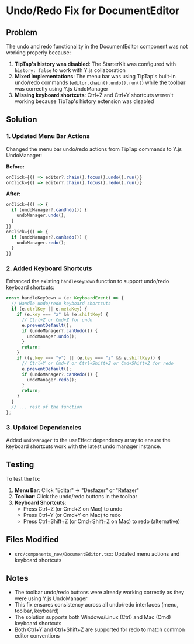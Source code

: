 # Undo/Redo Fix for DocumentEditor

## Problem
The undo and redo functionality in the DocumentEditor component was not working properly because:

1. **TipTap's history was disabled**: The StarterKit was configured with `history: false` to work with Y.js collaboration
2. **Mixed implementations**: The menu bar was using TipTap's built-in undo/redo commands (`editor.chain().undo().run()`) while the toolbar was correctly using Y.js UndoManager
3. **Missing keyboard shortcuts**: Ctrl+Z and Ctrl+Y shortcuts weren't working because TipTap's history extension was disabled

## Solution

### 1. Updated Menu Bar Actions
Changed the menu bar undo/redo actions from TipTap commands to Y.js UndoManager:

**Before:**
```typescript
onClick={() => editor?.chain().focus().undo().run()}
onClick={() => editor?.chain().focus().redo().run()}
```

**After:**
```typescript
onClick={() => {
  if (undoManager?.canUndo()) {
    undoManager.undo();
  }
}}
onClick={() => {
  if (undoManager?.canRedo()) {
    undoManager.redo();
  }
}}
```

### 2. Added Keyboard Shortcuts
Enhanced the existing `handleKeyDown` function to support undo/redo keyboard shortcuts:

```typescript
const handleKeyDown = (e: KeyboardEvent) => {
  // Handle undo/redo keyboard shortcuts
  if (e.ctrlKey || e.metaKey) {
    if (e.key === "z" && !e.shiftKey) {
      // Ctrl+Z or Cmd+Z for undo
      e.preventDefault();
      if (undoManager?.canUndo()) {
        undoManager.undo();
      }
      return;
    }
    if ((e.key === "y") || (e.key === "z" && e.shiftKey)) {
      // Ctrl+Y or Cmd+Y or Ctrl+Shift+Z or Cmd+Shift+Z for redo
      e.preventDefault();
      if (undoManager?.canRedo()) {
        undoManager.redo();
      }
      return;
    }
  }
  // ... rest of the function
};
```

### 3. Updated Dependencies
Added `undoManager` to the useEffect dependency array to ensure the keyboard shortcuts work with the latest undo manager instance.

## Testing
To test the fix:

1. **Menu Bar**: Click "Editar" → "Desfazer" or "Refazer"
2. **Toolbar**: Click the undo/redo buttons in the toolbar
3. **Keyboard Shortcuts**: 
   - Press Ctrl+Z (or Cmd+Z on Mac) to undo
   - Press Ctrl+Y (or Cmd+Y on Mac) to redo
   - Press Ctrl+Shift+Z (or Cmd+Shift+Z on Mac) to redo (alternative)

## Files Modified
- `src/components_new/DocumentEditor.tsx`: Updated menu actions and keyboard shortcuts

## Notes
- The toolbar undo/redo buttons were already working correctly as they were using Y.js UndoManager
- This fix ensures consistency across all undo/redo interfaces (menu, toolbar, keyboard)
- The solution supports both Windows/Linux (Ctrl) and Mac (Cmd) keyboard shortcuts
- Both Ctrl+Y and Ctrl+Shift+Z are supported for redo to match common editor conventions
